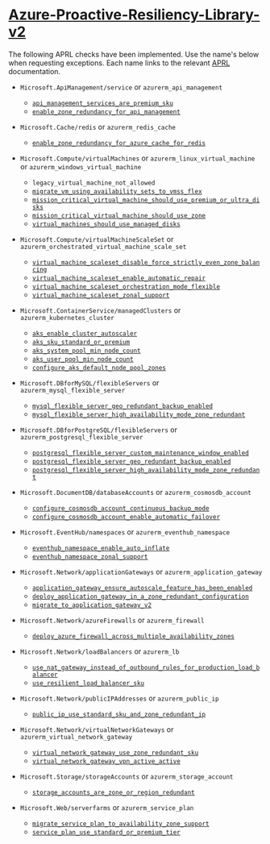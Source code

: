 # [Azure-Proactive-Resiliency-Library-v2](https://azure.github.io/Azure-Proactive-Resiliency-Library-v2/)

The following APRL checks have been implemented. Use the name's below when requesting exceptions. Each name links to the relevant [APRL](https://aka.ms/aprl) documentation.


* `Microsoft.ApiManagement/service` or `azurerm_api_management`
    - [`api_management_services_are_premium_sku`](https://azure.github.io/Azure-Proactive-Resiliency-Library-v2/azure-resources/ApiManagement/service/#migrate-api-management-services-to-premium-sku-to-support-availability-zones)
    - [`enable_zone_redundancy_for_api_management`](https://azure.github.io/Azure-Proactive-Resiliency-Library-v2/azure-resources/ApiManagement/service/#enable-availability-zones-on-premium-api-management-instances)

* `Microsoft.Cache/redis` or `azurerm_redis_cache`

    - [`enable_zone_redundancy_for_azure_cache_for_redis`](https://azure.github.io/Azure-Proactive-Resiliency-Library-v2/azure-resources/Cache/Redis/#enable-zone-redundancy-for-azure-cache-for-redis)

* `Microsoft.Compute/virtualMachines` or `azurerm_linux_virtual_machine` or `azurerm_windows_virtual_machine`

    - `legacy_virtual_machine_not_allowed`
    - [`migrate_vm_using_availability_sets_to_vmss_flex`](https://azure.github.io/Azure-Proactive-Resiliency-Library-v2/azure-resources/Compute/virtualMachines/#migrate-vms-using-availability-sets-to-vmss-flex)
    - [`mission_critical_virtual_machine_should_use_premium_or_ultra_disks`](https://azure.github.io/Azure-Proactive-Resiliency-Library-v2/azure-resources/Compute/virtualMachines/#mission-critical-workloads-should-consider-using-premium-or-ultra-disks)
    - [`mission_critical_virtual_machine_should_use_zone`](https://azure.github.io/Azure-Proactive-Resiliency-Library-v2/azure-resources/Compute/virtualMachines/#deploy-vms-across-availability-zones)
    - [`virtual_machines_should_use_managed_disks`](https://azure.github.io/Azure-Proactive-Resiliency-Library-v2/azure-resources/Compute/virtualMachines/#use-managed-disks-for-vm-disks)

* `Microsoft.Compute/virtualMachineScaleSet` or `azurerm_orchestrated_virtual_machine_scale_set`
    - [`virtual_machine_scaleset_disable_force_strictly_even_zone_balancing`](https://azure.github.io/Azure-Proactive-Resiliency-Library-v2/azure-resources/Compute/virtualMachineScaleSets/#disable-force-strictly-even-balance-across-zones-to-avoid-scale-in-and-out-fail-attempts)
    - [`virtual_machine_scaleset_enable_automatic_repair`](https://azure.github.io/Azure-Proactive-Resiliency-Library-v2/azure-resources/Compute/virtualMachineScaleSets/#enable-automatic-repair-policy-on-azure-virtual-machine-scale-sets)
    - [`virtual_machine_scaleset_orchestration_mode_flexible`](https://azure.github.io/Azure-Proactive-Resiliency-Library-v2/azure-resources/Compute/virtualMachineScaleSets/#deploy-vmss-with-flex-orchestration-mode-instead-of-uniform)
    - [`virtual_machine_scaleset_zonal_support`](https://azure.github.io/Azure-Proactive-Resiliency-Library-v2/azure-resources/Compute/virtualMachineScaleSets/#deploy-vmss-across-availability-zones-with-vmss-flex)

* `Microsoft.ContainerService/managedClusters` or `azurerm_kubernetes_cluster`

    - [`aks_enable_cluster_autoscaler`](https://azure.github.io/Azure-Proactive-Resiliency-Library-v2/azure-resources/ContainerService/managedClusters/#enable-the-cluster-auto-scaler-on-an-existing-cluster)
    - [`aks_sku_standard_or_premium`](https://azure.github.io/Azure-Proactive-Resiliency-Library-v2/azure-resources/ContainerService/managedClusters/#update-aks-tier-to-standard-or-premium)
    - [`aks_system_pool_min_node_count`](https://azure.github.io/Azure-Proactive-Resiliency-Library-v2/azure-resources/ContainerService/managedClusters/#configure-system-nodepool-count)
    - [`aks_user_pool_min_node_count`](https://azure.github.io/Azure-Proactive-Resiliency-Library-v2/azure-resources/ContainerService/managedClusters/#configure-user-nodepool-count)
    - [`configure_aks_default_node_pool_zones`](https://azure.github.io/Azure-Proactive-Resiliency-Library-v2/azure-resources/ContainerService/managedClusters/#deploy-aks-cluster-across-availability-zones)

* `Microsoft.DBforMySQL/flexibleServers` or `azurerm_mysql_flexible_server`

    - [`mysql_flexible_server_geo_redundant_backup_enabled`](https://azure.github.io/Azure-Proactive-Resiliency-Library-v2/azure-resources/DBforMySQL/flexibleServers/#configure-geo-redundant-backup-storage)
    - [`mysql_flexible_server_high_availability_mode_zone_redundant`](https://azure.github.io/Azure-Proactive-Resiliency-Library-v2/azure-resources/DBforMySQL/flexibleServers/#enable-ha-with-zone-redundancy)    

* `Microsoft.DBforPostgreSQL/flexibleServers` or `azurerm_postgresql_flexible_server`

    - [`postgresql_flexible_server_custom_maintenance_window_enabled`](https://azure.github.io/Azure-Proactive-Resiliency-Library-v2/azure-resources/DBforPostgreSQL/flexibleServers/#enable-custom-maintenance-schedule)
    - [`postgresql_flexible_server_geo_redundant_backup_enabled`](https://azure.github.io/Azure-Proactive-Resiliency-Library-v2/azure-resources/DBforMySQL/flexibleServers/#configure-geo-redundant-backup-storage)    
    - [`postgresql_flexible_server_high_availability_mode_zone_redundant`](https://azure.github.io/Azure-Proactive-Resiliency-Library-v2/azure-resources/DBforPostgreSQL/flexibleServers/#enable-ha-with-zone-redundancy)

* `Microsoft.DocumentDB/databaseAccounts` or `azurerm_cosmosdb_account`

    - [`configure_cosmosdb_account_continuous_backup_mode`](https://azure.github.io/Azure-Proactive-Resiliency-Library-v2/azure-resources/DocumentDB/databaseAccounts/#configure-continuous-backup-mode)
    - [`configure_cosmosdb_account_enable_automatic_failover`](https://azure.github.io/Azure-Proactive-Resiliency-Library-v2/azure-resources/DocumentDB/databaseAccounts/#enable-service-managed-failover-for-multi-region-accounts-with-single-write-region)

* `Microsoft.EventHub/namespaces` or `azurerm_eventhub_namespace`

    - [`eventhub_namespace_enable_auto_inflate`](https://azure.github.io/Azure-Proactive-Resiliency-Library-v2/azure-resources/EventHub/namespaces/#enable-auto-inflate-on-event-hub-standard-tier)
    - [`eventhub_namespace_zonal_support`](https://azure.github.io/Azure-Proactive-Resiliency-Library-v2/azure-resources/EventHub/namespaces/#ensure-zone-redundancy-is-enabled-in-supported-regions)

* `Microsoft.Network/applicationGateways` or `azurerm_application_gateway`

    - [`application_gateway_ensure_autoscale_feature_has_been_enabled`](https://azure.github.io/Azure-Proactive-Resiliency-Library-v2/azure-resources/Network/applicationGateways/#ensure-autoscale-feature-has-been-enabled)
    - [`deploy_application_gateway_in_a_zone_redundant_configuration`](https://azure.github.io/Azure-Proactive-Resiliency-Library-v2/azure-resources/Network/applicationGateways/#deploy-application-gateway-in-a-zone-redundant-configuration)
    - [`migrate_to_application_gateway_v2`](https://azure.github.io/Azure-Proactive-Resiliency-Library-v2/azure-resources/Network/applicationGateways/#migrate-to-application-gateway-v2)    

* `Microsoft.Network/azureFirewalls` or `azurerm_firewall`

    - [`deploy_azure_firewall_across_multiple_availability_zones`](https://azure.github.io/Azure-Proactive-Resiliency-Library-v2/azure-resources/Network/azureFirewalls/#deploy-azure-firewall-across-multiple-availability-zones)

* `Microsoft.Network/loadBalancers` or `azurerm_lb`

    - [`use_nat_gateway_instead_of_outbound_rules_for_production_load_balancer`](https://azure.github.io/Azure-Proactive-Resiliency-Library-v2/azure-resources/Network/loadBalancers/#use-nat-gateway-instead-of-outbound-rules-for-production-workloads)
    - [`use_resilient_load_balancer_sku`](https://azure.github.io/Azure-Proactive-Resiliency-Library-v2/azure-resources/Network/loadBalancers/#use-standard-load-balancer-sku)

* `Microsoft.Network/publicIPAddresses` or `azurerm_public_ip`

    - [`public_ip_use_standard_sku_and_zone_redundant_ip`](https://azure.github.io/Azure-Proactive-Resiliency-Library-v2/azure-resources/Network/publicIPAddresses/#use-standard-sku-and-zone-redundant-ips-when-applicable)

* `Microsoft.Network/virtualNetworkGateways` or `azurerm_virtual_network_gateway`

    - [`virtual_network_gateway_use_zone_redundant_sku`](https://azure.github.io/Azure-Proactive-Resiliency-Library-v2/azure-resources/Network/virtualNetworkGateways/#use-zone-redundant-expressroute-gateway-skus)
    - [`virtual_network_gateway_vpn_active_active`](https://azure.github.io/Azure-Proactive-Resiliency-Library-v2/azure-resources/Network/virtualNetworkGateways/#enable-active-active-vpn-gateways-for-redundancy)

* `Microsoft.Storage/storageAccounts` or `azurerm_storage_account`

    - [`storage_accounts_are_zone_or_region_redundant`](https://azure.github.io/Azure-Proactive-Resiliency-Library-v2/azure-resources/Storage/storageAccounts/#ensure-that-storage-accounts-are-zone-or-region-redundant)

* `Microsoft.Web/serverfarms` or `azurerm_service_plan`

    - [`migrate_service_plan_to_availability_zone_support`](https://azure.github.io/Azure-Proactive-Resiliency-Library-v2/azure-resources/Web/serverFarms/#migrate-app-service-to-availability-zone-support)
    - [`service_plan_use_standard_or_premium_tier`](https://azure.github.io/Azure-Proactive-Resiliency-Library-v2/azure-resources/Web/serverFarms/#use-standard-or-premium-tier)